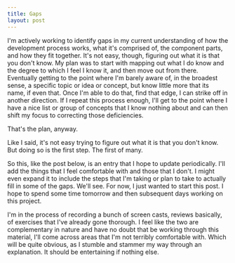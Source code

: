 ```yaml
---
title: Gaps
layout: post
---
```




I'm actively working to identify gaps in my current understanding of how the development process works, what it's comprised of, the component parts, and how they fit together. It's not easy, though, figuring out what it is that you don't know.  My plan was to start with mapping out what I do know and the degree to which I feel I know it, and then move out from there.  Eventually getting to the point where I'm barely aware of, in the broadest sense, a specific topic or idea or concept, but know little more that its name, if even that.  Once I'm able to do that, find that edge, I can strike off in another direction.  If I repeat this process enough, I'll get to the point where I have a nice list or group of concepts that I know nothing about and can then shift my focus to correcting those deficiencies.

That's the plan, anyway.

Like I said, it's not easy trying to figure out what it is that you don't know.  But doing so is the first step.  The first of many.

So this, like the post below, is an entry that I hope to update periodically.  I'll add the things that I feel comfortable with and those that I don't.  I might even expand it to include the steps that I'm taking or plan to take to actually fill in some of the gaps.  We'll see.  For now, I just wanted to start this post.  I hope to spend some time tomorrow and then subsequent days working on this project.

I'm in the process of recording a bunch of screen casts, reviews basically, of exercises that I've already gone thorough.  I feel like the two are complementary in nature and have no doubt that be working through this material, I'll come across areas that I'm not terribly comfortable with.  Which will be quite obvious, as I stumble and stammer my way through an explanation.  It should be entertaining if nothing else.
